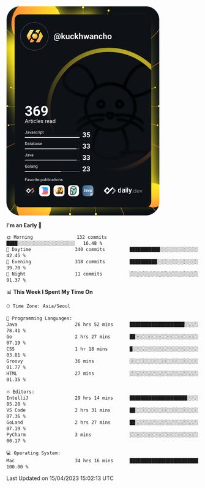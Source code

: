 <a href="https://app.daily.dev/kuckhwancho"><img src="https://github.com/kuckjwi0928/kuckjwi0928/blob/master/devcard.svg" width="400" alt="Kuckjwi Devcard"/></a>

<!--START_SECTION:waka-->
**I'm an Early 🐤** 

```text
🌞 Morning                132 commits         ████░░░░░░░░░░░░░░░░░░░░░   16.48 % 
🌆 Daytime                340 commits         ███████████░░░░░░░░░░░░░░   42.45 % 
🌃 Evening                318 commits         ██████████░░░░░░░░░░░░░░░   39.70 % 
🌙 Night                  11 commits          ░░░░░░░░░░░░░░░░░░░░░░░░░   01.37 % 
```


📊 **This Week I Spent My Time On** 

```text
🕑︎ Time Zone: Asia/Seoul

💬 Programming Languages: 
Java                     26 hrs 52 mins      ████████████████████░░░░░   78.41 % 
Go                       2 hrs 27 mins       ██░░░░░░░░░░░░░░░░░░░░░░░   07.19 % 
CSS                      1 hr 18 mins        █░░░░░░░░░░░░░░░░░░░░░░░░   03.81 % 
Groovy                   36 mins             ░░░░░░░░░░░░░░░░░░░░░░░░░   01.77 % 
HTML                     27 mins             ░░░░░░░░░░░░░░░░░░░░░░░░░   01.35 % 

🔥 Editors: 
IntelliJ                 29 hrs 14 mins      █████████████████████░░░░   85.28 % 
VS Code                  2 hrs 31 mins       ██░░░░░░░░░░░░░░░░░░░░░░░   07.36 % 
GoLand                   2 hrs 27 mins       ██░░░░░░░░░░░░░░░░░░░░░░░   07.19 % 
PyCharm                  3 mins              ░░░░░░░░░░░░░░░░░░░░░░░░░   00.17 % 

💻 Operating System: 
Mac                      34 hrs 16 mins      █████████████████████████   100.00 % 
```


 Last Updated on 15/04/2023 15:02:13 UTC
<!--END_SECTION:waka-->
